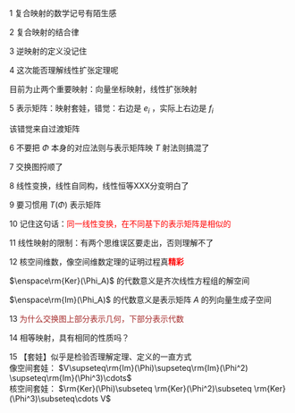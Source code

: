 1 复合映射的数学记号有陌生感  
  
2 复合映射的结合律  
  
3 逆映射的定义没记住  
  
4 这次能否理解线性扩张定理呢  
  
目前为止两个重要映射：向量坐标映射，线性扩张映射  
  
5 表示矩阵：映射套娃，错觉：右边是 $e_i$ ，实际上右边是 $f_i$  
  
该错觉来自过渡矩阵  
  
6 不要把 $\Phi$ 本身的对应法则与表示矩阵映 $T$ 射法则搞混了  
  
7 交换图捋顺了  
  
8 线性变换，线性自同构，线性恒等XXX分变明白了  
  
9 要习惯用 $T(\Phi)$ 表示矩阵  
  
10 记住这句话：<font color=red>同一线性变换，在不同基下的表示矩阵是相似的</font>  
  
11 线性映射的限制：有两个思维误区要走出，否则理解不了  
  
12 核空间维数，像空间维数定理的证明过程真<font color=red>**精彩**</font>  
  
$\enspace\rm{Ker}(\Phi_A)$ 的代数意义是齐次线性方程组的解空间  
  
$\enspace\rm{Im}(\Phi_A)$ 的代数意义是表示矩阵 $A$ 的列向量生成子空间  
  
13 <font color=brown>为什么交换图上部分表示几何，下部分表示代数</font>  
  
14 相等映射，具有相同的性质吗？  
  
15 【套娃】似乎是检验否理解定理、定义的一直方式  
像空间套娃： $V\supseteq\rm{Im}(\Phi)\supseteq\rm{Im}(\Phi^2)  
\supseteq\rm{Im}(\Phi^3)\cdots$  
核空间套娃： $\rm{Ker}(\Phi)\subseteq  
\rm{Ker}(\Phi^2)\subseteq  
\rm{Ker}(\Phi^3)\subseteq\cdots V$  

